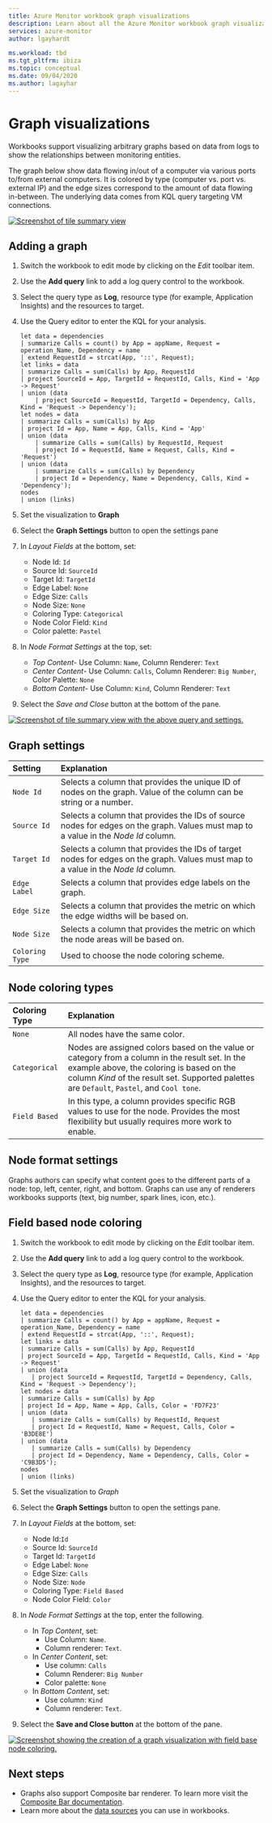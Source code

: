 ```yaml
---
title: Azure Monitor workbook graph visualizations
description: Learn about all the Azure Monitor workbook graph visualizations.
services: azure-monitor
author: lgayhardt

ms.workload: tbd
ms.tgt_pltfrm: ibiza
ms.topic: conceptual
ms.date: 09/04/2020
ms.author: lagayhar
---
```


# Graph visualizations

Workbooks support visualizing arbitrary graphs based on data from logs to show the relationships between monitoring entities.

The graph below show data flowing in/out of a computer via various ports to/from external computers. It is colored by type (computer vs. port vs. external IP) and the edge sizes correspond to the amount of data flowing in-between. The underlying data comes from KQL query targeting VM connections.

[![Screenshot of tile summary view](./media/workbooks-graph-visualizations/graph.png)](./media/workbooks-graph-visualizations/graph.png#lightbox)

## Adding a graph
1. Switch the workbook to edit mode by clicking on the _Edit_ toolbar item.
2. Use the **Add query** link to add a log query control to the workbook.
3. Select the query type as **Log**, resource type (for example, Application Insights) and the resources to target.
4. Use the Query editor to enter the KQL for your analysis.

    ```kusto
    let data = dependencies
    | summarize Calls = count() by App = appName, Request = operation_Name, Dependency = name
    | extend RequestId = strcat(App, '::', Request);
    let links = data
    | summarize Calls = sum(Calls) by App, RequestId
    | project SourceId = App, TargetId = RequestId, Calls, Kind = 'App -> Request'
    | union (data
        | project SourceId = RequestId, TargetId = Dependency, Calls, Kind = 'Request -> Dependency');
    let nodes = data
    | summarize Calls = sum(Calls) by App
    | project Id = App, Name = App, Calls, Kind = 'App'
    | union (data
        | summarize Calls = sum(Calls) by RequestId, Request
        | project Id = RequestId, Name = Request, Calls, Kind = 'Request')
    | union (data
        | summarize Calls = sum(Calls) by Dependency
        | project Id = Dependency, Name = Dependency, Calls, Kind = 'Dependency');
    nodes
    | union (links)
    ```

5. Set the visualization to **Graph**
6. Select the **Graph Settings** button to open the settings pane
7. In _Layout Fields_ at the bottom, set:
    * Node Id: `Id`
    * Source Id: `SourceId`
    * Target Id: `TargetId`
    * Edge Label: `None`
    * Edge Size: `Calls`
    * Node Size: `None`
    * Coloring Type: `Categorical`
    * Node Color Field: `Kind`
    * Color palette: `Pastel`
8. In _Node Format Settings_ at the top, set:
    * _Top Content_- Use Column: `Name`, Column Renderer: `Text`
    * _Center Content_- Use Column: `Calls`, Column Renderer: `Big Number`, Color Palette: `None`
    * _Bottom Content_- Use Column: `Kind`, Column Renderer: `Text`
9. Select the _Save and Close_ button at the bottom of the pane.

[![Screenshot of tile summary view with the above query and settings.](./media/workbooks-graph-visualizations/graph-settings.png)](./media/workbooks-graph-visualizations/graph-settings.png#lightbox)

## Graph settings

| Setting         | Explanation                                                                                                        |
|:----------------|:-------------------------------------------------------------------------------------------------------------------|
| `Node Id`       | Selects a column that provides the unique ID of nodes on the graph. Value of the column can be string or a number. |
| `Source Id`     | Selects a column that provides the IDs of source nodes for edges on the graph. Values must map to a value in the _Node Id_ column. |
| `Target Id`     | Selects a column that provides the IDs of target nodes for edges on the graph. Values must map to a value in the _Node Id_ column. |
| `Edge Label`    | Selects a column that provides edge labels on the graph.                                                            |
| `Edge Size`     | Selects a column that provides the metric on which the edge widths will be based on.                                |
| `Node Size`     | Selects a column that provides the metric on which the node areas will be based on.                                 |
| `Coloring Type` | Used to choose the node coloring scheme.                                                                            |

## Node coloring types

| Coloring Type | Explanation |
|:------------- |:------------|
| `None`        | All nodes have the same color. |
| `Categorical` | Nodes are assigned colors based on the value or category from a column in the result set. In the example above, the coloring is based on the column _Kind_ of the result set. Supported palettes are `Default`, `Pastel`, and `Cool tone`.  |
| `Field Based` | In this type, a column provides specific RGB values to use for the node. Provides the most flexibility but usually requires more work to enable.  |

## Node format settings

Graphs authors can specify what content goes to the different parts of a node: top, left, center, right, and bottom. Graphs can use any of renderers workbooks supports (text, big number, spark lines, icon, etc.).

## Field based node coloring

1. Switch the workbook to edit mode by clicking on the _Edit_ toolbar item.
2. Use the **Add query** link to add a log query control to the workbook.
3. Select the query type as **Log**, resource type (for example, Application Insights), and the resources to target.
4. Use the Query editor to enter the KQL for your analysis.

     ```kusto
    let data = dependencies
    | summarize Calls = count() by App = appName, Request = operation_Name, Dependency = name
    | extend RequestId = strcat(App, '::', Request);
    let links = data
    | summarize Calls = sum(Calls) by App, RequestId
    | project SourceId = App, TargetId = RequestId, Calls, Kind = 'App -> Request'
    | union (data
        | project SourceId = RequestId, TargetId = Dependency, Calls, Kind = 'Request -> Dependency');
    let nodes = data
    | summarize Calls = sum(Calls) by App
    | project Id = App, Name = App, Calls, Color = 'FD7F23'
    | union (data
        | summarize Calls = sum(Calls) by RequestId, Request
        | project Id = RequestId, Name = Request, Calls, Color = 'B3DE8E')
    | union (data
        | summarize Calls = sum(Calls) by Dependency
        | project Id = Dependency, Name = Dependency, Calls, Color = 'C9B3D5');
    nodes
    | union (links)
    ```
5. Set the visualization to *Graph*
6. Select the **Graph Settings**  button to open the settings pane.
7. In *Layout Fields* at the bottom, set:
    * Node Id:`Id`
    * Source Id: `SourceId`
    * Target Id: `TargetId`
    * Edge Label: `None`
    * Edge Size: `Calls`
    * Node Size: `Node`
    * Coloring Type: `Field Based`
    * Node Color Field: `Color`
8. In *Node Format Settings* at the top, enter the following.
    * In *Top Content*, set:
        * Use Column: `Name`.
        * Column renderer: `Text`.
    * In *Center Content*, set:
        * Use column: `Calls`
        * Column Renderer: `Big Number`
        * Color palette: `None`
    * In *Bottom Content*, set:
        * Use column: `Kind`
        * Column renderer: `Text`.
9. Select the **Save and Close button** at the bottom of the pane.

[![Screenshot showing the creation of a graph visualization with field base node coloring.](./media/workbooks-graph-visualizations/graph-field-based.png)](./media/workbooks-graph-visualizations/graph-field-based.png#lightbox)


## Next steps

* Graphs also support Composite bar renderer. To learn more visit the [Composite Bar documentation](workbooks-composite-bar.md).
* Learn more about the [data sources](workbooks-data-sources.md) you can use in workbooks.
